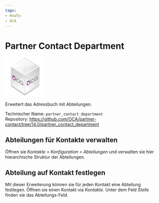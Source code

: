 ```yaml
---
tags:
- HowTo
- OCA
---
```

# Partner Contact Department
![icon_oca_app](assets/icon_oca_app.png)

Erweitert das Adressbuch mit Abteilungen.

Technischer Name: `partner_contact_department`\
Repository: <https://github.com/OCA/partner-contact/tree/14.0/partner_contact_department>

## Abteilungen für Kontakte verwalten

Öffnen sie *Kontakte > Konfiguration > Abteilungen* und verwalten sie hier hierarchische Struktur der Abteilungen. 

## Abteilung auf Kontakt festlegen

Mit dieser Erweiterung können sie für jeden Kontakt eine Abteilung festlegen. Öffnen sie einen Kontakt via *Kontakte*. Unter dem Feld *Stelle* finden sie das Abteilungs-Feld.


